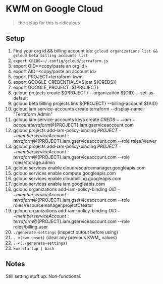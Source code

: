 # KWM on Google Cloud
> the setup for this is ridiculous

## Setup
1. Find your org id && billing account ids: `gcloud organizations list && gcloud beta billing accounts list`
2. `export CREDS=~/.config/gcloud/terraform.js`
3. export OID=<copy/paste an org id>
4. export AID=<copy/paste an account id>
5. export PROJECT=terraform-kwm-<something-custom>
6. export GOOGLE_CREDENTIALS=$(cat ${CREDS})
7. export GOOGLE_PROJECT=${PROJECT}
8. gcloud projects create ${PROJECT} --organization ${OID} --set-as-default
9. gcloud beta billing projects link ${PROJECT} --billing-account ${AID}
10. gcloud iam service-accounts create terraform --display-name "Terraform Admin"
11. gcloud iam service-accounts keys create ${CREDS} --iam-account terraform@${PROJECT}.iam.gserviceaccount.com
12. gcloud projects add-iam-policy-binding ${PROJECT} --member serviceAccount:terraform@${PROJECT}.iam.gserviceaccount.com --role roles/viewer
13. gcloud projects add-iam-policy-binding ${PROJECT} --member serviceAccount:terraform@${PROJECT}.iam.gserviceaccount.com --role roles/storage.admin
14. gcloud services enable cloudresourcemanager.googleapis.com
15. gcloud services enable compute.googleapis.com
16. gcloud services enable cloudbilling.googleapis.com
17. gcloud services enable iam.googleapis.com
18. gcloud organizations add-iam-policy-binding ${OID} --member serviceAccount:terraform@${PROJECT}.iam.gserviceaccount.com --role roles/resourcemanager.projectCreator
19. gcloud organizations add-iam-policy-binding ${OID} --member serviceAccount:terraform@${PROJECT}.iam.gserviceaccount.com --role roles/billing.user
20. `./generate-settings` (inspect output before using)
21. `. <(kwm unset)` (clear any previous KWM_ values)
22. `. <(./generate-settings)`
23. `kwm startup | bash`

## Notes
Still setting stuff up. Non-functional.
